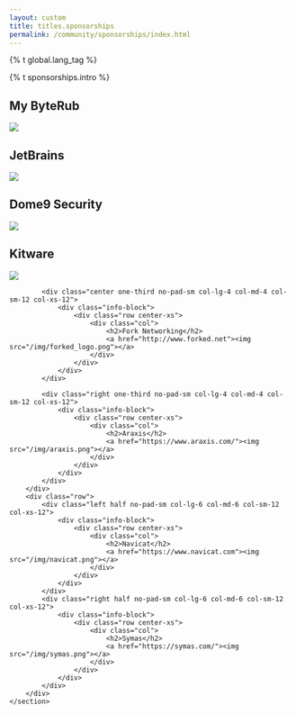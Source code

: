 ```yaml
---
layout: custom
title: titles.sponsorships
permalink: /community/sponsorships/index.html
---
```


{% t global.lang_tag %}
<div class="text-center container description">
    <p>{% t sponsorships.intro %}</p>
</div>

<div>
    <section class="container sponsors">
        <div class="row">
            <div class="left one-third no-pad-sm col-lg-4 col-md-4 col-sm-12 col-xs-12">
                <div class="info-block">
                    <div class="row center-xs">
                        <div class="col">
                            <h2>My ByteRub</h2>
                            <a href="https://mybyterub.com/#/" target="_blank" rel="noreferrer noopener"><img src="/img/mybyterub.png"></a>
                        </div>
                    </div>
                </div>
            </div>
            <div class="center one-third no-pad-sm col-lg-4 col-md-4 col-sm-12 col-xs-12">
                <div class="info-block">
                    <div class="row center-xs">
                        <div class="col">
                            <h2>JetBrains</h2>
                            <a href="http://www.jetbrains.com/"><img src="/img/jetbrains.png"></a>
                        </div>
                    </div>
                </div>
            </div>
            <div class="right one-third no-pad-sm col-lg-4 col-md-4 col-sm-12 col-xs-12">
                <div class="info-block">
                    <div class="row center-xs">
                        <div class="col">
                            <h2>Dome9 Security</h2>
                            <a href="https://dome9.com/"><img src="/img/dome9.png"></a>
                        </div>
                    </div>
                </div>
            </div>
        </div>
        <div class="row">
            <div class="left one-third no-pad-sm col-lg-4 col-md-4 col-sm-12 col-xs-12">
                <div class="info-block">
                    <div class="row center-xs">
                        <div class="col">
                            <h2>Kitware</h2>
                            <a href="https://www.kitware.com/"><img src="/img/kitware.png"></a>
                        </div>
                    </div>
                </div>
            </div>

            <div class="center one-third no-pad-sm col-lg-4 col-md-4 col-sm-12 col-xs-12">
                <div class="info-block">
                    <div class="row center-xs">
                        <div class="col">
                            <h2>Fork Networking</h2>
                            <a href="http://www.forked.net"><img src="/img/forked_logo.png"></a>
                        </div>
                    </div>
                </div>
            </div>

            <div class="right one-third no-pad-sm col-lg-4 col-md-4 col-sm-12 col-xs-12">
                <div class="info-block">
                    <div class="row center-xs">
                        <div class="col">
                            <h2>Araxis</h2>
                            <a href="https://www.araxis.com/"><img src="/img/araxis.png"></a>
                        </div>
                    </div>
                </div>
            </div>
        </div>
        <div class="row">
            <div class="left half no-pad-sm col-lg-6 col-md-6 col-sm-12 col-xs-12">
                <div class="info-block">
                    <div class="row center-xs">
                        <div class="col">
                            <h2>Navicat</h2>
                            <a href="https://www.navicat.com"><img src="/img/navicat.png"></a>
                        </div>
                    </div>
                </div>
            </div>
            <div class="right half no-pad-sm col-lg-6 col-md-6 col-sm-12 col-xs-12">
                <div class="info-block">
                    <div class="row center-xs">
                        <div class="col">
                            <h2>Symas</h2>
                            <a href="https://symas.com/"><img src="/img/symas.png"></a>
                        </div>
                    </div>
                </div>
            </div>
        </div>
    </section>
</div>
